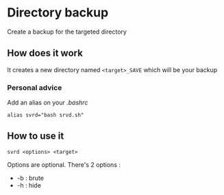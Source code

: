 # Directory backup

Create a backup for the targeted directory

## How does it work

It creates a new directory named ```<target>_SAVE``` which will be your backup

### Personal advice

Add an alias on your _.bashrc_

```
alias svrd="bash srvd.sh"
```

## How to use it

```
svrd <options> <target>
```

Options are optional.
There's 2 options :
* -b : brute
* -h : hide 
